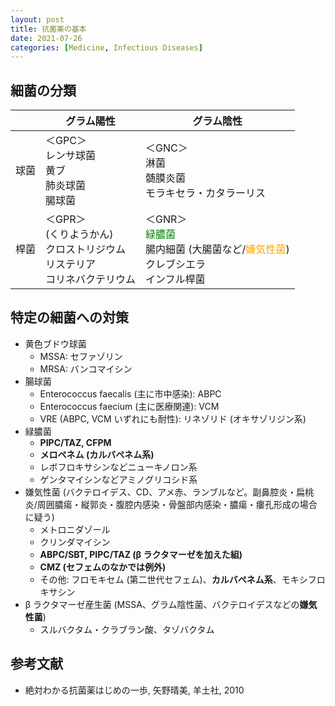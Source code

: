 ```yaml
---
layout: post
title: 抗菌薬の基本
date: 2021-07-26
categories: [Medicine, Infectious Diseases]
---
```


## 細菌の分類


|      | グラム陽性                                                                            | グラム陰性                                                                                                                                 |
| ---- | ------------------------------------------------------------------------------------- | ------------------------------------------------------------------------------------------------------------------------------------------ |
| 球菌 | ＜GPC＞<br>レンサ球菌<br>黄ブ<br>肺炎球菌<br>腸球菌                                   | ＜GNC＞<br>淋菌<br>髄膜炎菌<br>モラキセラ・カタラーリス                                                                                    |
| 桿菌 | ＜GPR＞<br>(くりようかん)<br>クロストリジウム<br>リステリア<br>コリネバクテリウム<br> | ＜GNR＞<br><font color="green">緑膿菌</font><br>腸内細菌 (大腸菌など/<font color="orange">嫌気性菌</font>)<br>クレブシエラ<br>インフル桿菌 |

## 特定の細菌への対策

- 黄色ブドウ球菌
  - MSSA: セファゾリン
  - MRSA: バンコマイシン
- 腸球菌
  - Enterococcus faecalis (主に市中感染): ABPC
  - Enterococcus faecium (主に医療関連): VCM
  - VRE (ABPC, VCM いずれにも耐性): リネゾリド (オキサゾリジン系)
- 緑膿菌
  - **PIPC/TAZ, CFPM**
  - **メロペネム (カルバペネム系)**
  - レボフロキサシンなどニューキノロン系
  - ゲンタマイシンなどアミノグリコシド系
- 嫌気性菌 (バクテロイデス、CD、アメ赤、ランブルなど。副鼻腔炎・扁桃炎/周囲膿瘍・縦郭炎・腹腔内感染・骨盤部内感染・膿瘍・瘻孔形成の場合に疑う)
  - メトロニダゾール
  - クリンダマイシン
  - **ABPC/SBT, PIPC/TAZ (β ラクタマーゼを加えた組)**
  - **CMZ (セフェムのなかでは例外)**
  - その他: フロモキセム (第二世代セフェム)、**カルバペネム系**、モキシフロキサシン
- β ラクタマーゼ産生菌 (MSSA、グラム陰性菌、バクテロイデスなどの**嫌気性菌**)
  - スルバクタム・クラブラン酸、タゾバクタム

## 参考文献
- 絶対わかる抗菌薬はじめの一歩, 矢野晴美, 羊土社, 2010